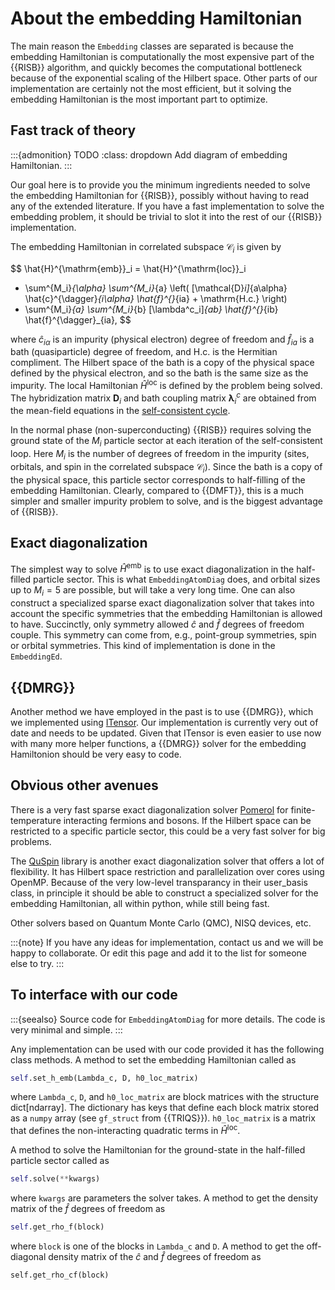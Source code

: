 # About the embedding Hamiltonian

The main reason the `Embedding` classes are separated is because the embedding 
Hamiltonian is computationally the most expensive part of the {{RISB}} 
algorithm, and quickly becomes the computational bottleneck because of the 
exponential scaling of the Hilbert space. Other parts of our implementation 
are certainly not the most efficient, but it solving the embedding Hamiltonian 
is the most important part to optimize.

## Fast track of theory

:::{admonition} TODO
:class: dropdown
Add diagram of embedding Hamiltonian.
:::

Our goal here is to provide you the minimum ingredients needed to solve the 
embedding Hamiltonian for {{RISB}}, possibly without having to read any of the 
extended literature. If you have a fast implementation to solve the embedding 
problem, it should be trivial to slot it into the rest of our {{RISB}} 
implementation.

The embedding Hamiltonian in correlated subspace $\mathcal{C}_i$ is given by 

$$
\hat{H}^{\mathrm{emb}}_i = \hat{H}^{\mathrm{loc}}_i
+ \sum^{M_i}_{\alpha} \sum^{M_i}_{a} \left( [\mathcal{D}_i]_{a\alpha} 
\hat{c}^{\dagger}_{i\alpha} \hat{f}^{}_{ia} + \mathrm{H.c.} \right)
+ \sum^{M_i}_{a} \sum^{M_i}_{b} [\lambda^c_i]_{ab} 
\hat{f}^{}_{ib} \hat{f}^{\dagger}_{ia},
$$

where $\hat{c}_{i\alpha}$ is an impurity (physical electron) degree of freedom 
and $\hat{f}_{ia}$ is a bath (quasiparticle) degree of freedom, and 
$\mathrm{H.c.}$ is the Hermitian compliment. The Hilbert 
space of the bath is a copy of the physical space defined by the physical 
electron, and so the bath is the same size as the impurity. The local 
Hamiltonian $\hat{H}^{\mathrm{loc}}$ is defined by the problem being solved. 
The hybridization matrix $\mathbf{D}_i$ and bath coupling matrix 
$\mathbf{\lambda}^c_i$ are obtained from the mean-field equations in the 
[self-consistent cycle](../tutorial/self-consistent.md). 

In the normal phase (non-superconducting) {{RISB}} requires solving the ground 
state of the $M_i$ particle sector at each iteration of the self-consistent 
loop. Here $M_i$ is the number of degrees of freedom in the impurity 
(sites, orbitals, and spin in the correlated subspace $\mathcal{C}_i$). Since 
the bath is a copy of the physical space, this particle sector 
corresponds to half-filling of the embedding Hamiltonian. Clearly, 
compared to {{DMFT}}, this is a much simpler and smaller impurity problem to 
solve, and is the biggest advantage of {{RISB}}.

## Exact diagonalization

The simplest way to solve $\hat{H}^{\mathrm{emb}}$ is to use 
exact diagonalization in the half-filled particle sector. This is what 
`EmbeddingAtomDiag` does, and orbital sizes up to $M_i = 5$ are possible, but 
will take a very long time. 
One can also construct a specialized sparse exact diagonalization solver that 
takes into account the specific symmetries that the embedding Hamiltonian is 
allowed to have. Succinctly, only symmetry allowed $\hat{c}$ and $\hat{f}$ 
degrees of freedom couple. This symmetry can come from, e.g., point-group 
symmetries, spin or orbital symmetries. This kind of implementation is done in 
the `EmbeddingEd`.

## {{DMRG}}

Another method we have employed in the past is to use {{DMRG}}, which we 
implemented using [ITensor](https://itensor.org/). Our implementation is 
currently very out of date and needs to be updated. Given that 
ITensor is even easier to use now with many more helper functions, a {{DMRG}} 
solver for the embedding Hamiltonion should be very easy to code.

## Obvious other avenues

There is a very fast sparse exact diagonalization solver 
[Pomerol](https://aeantipov.github.io/pomerol/) for finite-temperature 
interacting fermions and bosons. If the Hilbert space can be restricted 
to a specific particle sector, this could be a very fast solver for big 
problems.

The [QuSpin](https://quspin.github.io/QuSpin/) library is another exact 
diagonalization solver that offers a lot of flexibility. It has Hilbert 
space restriction and parallelization over cores using OpenMP. Because 
of the very low-level transparancy in their user_basis class, in principle 
it should be able to construct a specialized solver for the embedding 
Hamiltonian, all within python, while still being fast.

Other solvers based on Quantum Monte Carlo (QMC), NISQ devices, etc.

:::{note}
If you have any ideas for implementation, contact us and we will be happy 
to collaborate. Or edit this page and add it to the list for someone else 
to try.
:::

## To interface with our code

:::{seealso}
Source code for `EmbeddingAtomDiag` for more details. The code is very 
minimal and simple.
:::

Any implementation can be used with our code provided it has the following 
class methods. A method to set the embedding Hamiltonian called as

```python
self.set_h_emb(Lambda_c, D, h0_loc_matrix)
```

where `Lambda_c`, `D`, and `h0_loc_matrix` are block matrices with the structure 
dict[ndarray]. The dictionary has keys that define each block matrix stored as 
a `numpy` array (see `gf_struct` from {{TRIQS}}). 
`h0_loc_matrix` is a matrix that defines the non-interacting quadratic terms in 
$\hat{H}^{\mathrm{loc}}$.

A method to solve the Hamiltonian for the ground-state in the half-filled 
particle sector called as 

```python
self.solve(**kwargs)
```

where `kwargs` are parameters the solver takes. A method to get the density 
matrix of the $\hat{f}$ degrees of freedom as 

```python
self.get_rho_f(block)
```

where `block` is one of the blocks in `Lambda_c` and `D`. A method to get the 
off-diagonal density matrix of the $\hat{c}$ and $\hat{f}$ degrees of freedom 
as 

```
self.get_rho_cf(block)
```